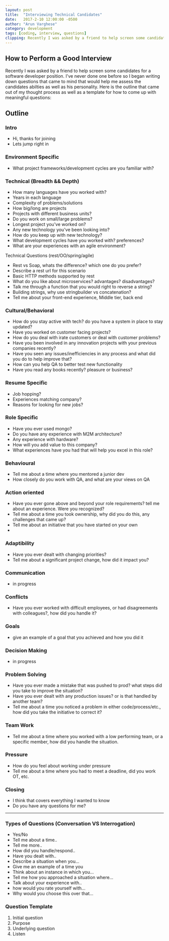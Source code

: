 ```yaml
---
layout: post
title:  "Interviewing Technical Candidates"
date:   2017-2-10 12:00:00 -0500
author: "Arun Varghese"
category: development
tags: [coding, interview, questions]
clipping: Recently I was asked by a friend to help screen some candidates for a software developer position. I've never done one before so I began writing down questions that came to mind that would help me assess the candidates abilties as well as his personality...  
---
```


## How to Perform a Good Interview  
Recently I was asked by a friend to help screen some candidates for a software developer position. I've never done one before so I began writing down questions that came to mind that would help me assess the candidates abilties as well as his personality. Here is the outline that came out of my thought process as well as a template for how to come up with meaningful questions:  

## Outline  

### Intro  
- Hi, thanks for joining
- Lets jump right in

### Environment Specific
- What project frameworks/development cycles are you familiar with?

### Technical (Breadth && Depth)
- How many languages have you worked with?
- Years in each language
- Complexity of problems/solutions
- How big/long are projects
- Projects with different business units?
- Do you work on small/large problems?
- Longest project you've worked on?
- Any new technology you've been looking into?
- How do you keep up with new technology?
- What development cycles have you worked with? preferences?
- What are your experiences with an agile environment?

Technical Questions (rest/OO/spring/agile)
- Rest vs Soap, whats the difference? which one do you prefer?
- Describe a rest url for this scenario
- Basic HTTP methods supported by rest
- What do you like about microservices? advantages? disadvantages?
- Talk me through a function that you would right to reverse a string?
- Building strings, why use stringbuilder vs concatenation?
- Tell me about your front-end experience,  Middle tier, back end

### Cultural/Behavioral
- How do you stay active with tech? do you have a system in place to stay updated?
- Have you worked on customer facing projects?
- How do you deal with irate customers or deal with customer problems?
- Have you been involved in any innovation projects with your previous companies recently?
- Have you seen any issues/inefficiencies in any process and what did you do to help improve that?
- How can you help QA to better test new functionality
- Have you read any books recently? pleasure or business?

### Resume Specific
- Job hopping?
- Experiences matching company?
- Reasons for looking for new jobs?

### Role Specific
- Have you ever used mongo?
- Do you have any experience with M2M architecture?
- Any experience with hardware?
- How will you add value to this company?
- What experiences have you had that will help you excel in this role?

### Behavioural
- Tell me about a time where you mentored a junior dev
- How closely do you work with QA, and what are your views on QA

### Action oriented
- Have you ever gone above and beyond your role requirements? tell me about an experience. Were you recognized?
- Tell me about a time you took ownership, why did you do this, any challenges that came up?
- Tell me about an initiative that you have started on your own
-

### Adaptibility
- Have you ever dealt with changing priorities?
- Tell me about a significant project change, how did it impact you?

### Communication
- in progress

### Conflicts
- Have you ever worked with difficult employees, or had disagreements with colleagues?, how did you handle it?

### Goals
- give an example of a goal that you achieved and how you did it

### Decision Making
- in progress

### Problem Solving
- Have you ever made a mistake that was pushed to prod? what steps did you take to improve the situation?
- Have you ever dealt with any production issues? or is that handled by another team?
- Tell me about a time you noticed a problem in either code/process/etc., how did you take the initiative to correct it?

### Team Work
- Tell me about a time where you worked with a low performing team, or a specific member, how did you handle the situation.

### Pressure
- How do you feel about working under pressure
- Tell me about a time where you had to meet a deadline, did you work OT, etc.

### Closing
- I think that covers everything I wanted to know
- Do you have any questions for me?

---------------------

### Types of Questions (Conversation VS Interrogation)
- Yes/No
- Tell me about a time..
- Tell me more..
- How did you handle/respond..
- Have you dealt with..
- Describe a situation when you…
- Give me an example of a time you
- Think about an instance in which you…
- Tell me how you approached a situation where…
- Talk about your experience with..
- how would you rate yourself with...
- Why would you choose this over that... 

### Question Template
1. Initial question
2. Purpose
3. Underlying question
4. Listen


<!--https://devskiller.com/45-behavioral-questions-to-use-during-non-technical-interview-with-developers/-->
<!--https://sites.google.com/site/steveyegge2/five-essential-phone-screen-questions-->
<!--http://career.guru99.com/rest-api-interview/-->